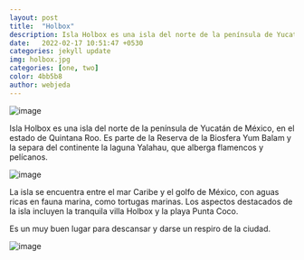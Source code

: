 ```yaml
---
layout: post
title:  "Holbox"
description: Isla Holbox es una isla del norte de la península de Yucatán de México, en el estado de Quintana Roo. Es parte de la Reserva de la Biosfera Yum Balam y la separa del continente la laguna Yalahau, que alberga flamencos y pelícanos.
date:   2022-02-17 10:51:47 +0530
categories: jekyll update
img: holbox.jpg
categories: [one, two]
color: 4bb5b8
author: webjeda
---
```


 ![image](https://user-images.githubusercontent.com/98052095/154746271-881366e0-8f17-4461-9547-7dcbb467e27e.png)

Isla Holbox es una isla del norte de la península de Yucatán de México, en el estado de Quintana Roo. Es parte de la Reserva de la Biosfera Yum Balam y la separa del continente la laguna Yalahau, que alberga flamencos y pelícanos.

 ![image](https://user-images.githubusercontent.com/98052095/154746350-c7f59f9b-27f7-4741-98ee-af3b093de3e9.png)

 La isla se encuentra entre el mar Caribe y el golfo de México, con aguas ricas en fauna marina, como tortugas marinas. Los aspectos destacados de la isla incluyen la tranquila villa Holbox y la playa Punta Coco.

Es un muy buen lugar para descansar y darse un respiro de la ciudad.

![image](https://user-images.githubusercontent.com/98052095/154746669-a6452de2-c826-45f6-90f0-90501df5c28b.png)



[jekyll-docs]: https://www.facebook.com/mara.garcia.5249349
